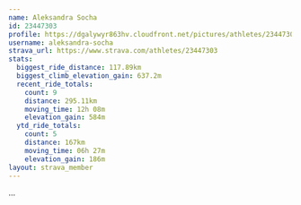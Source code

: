 ```yaml
---
name: Aleksandra Socha
id: 23447303
profile: https://dgalywyr863hv.cloudfront.net/pictures/athletes/23447303/14745546/4/large.jpg
username: aleksandra-socha
strava_url: https://www.strava.com/athletes/23447303
stats:
  biggest_ride_distance: 117.89km
  biggest_climb_elevation_gain: 637.2m
  recent_ride_totals:
    count: 9
    distance: 295.11km
    moving_time: 12h 08m
    elevation_gain: 584m
  ytd_ride_totals:
    count: 5
    distance: 167km
    moving_time: 06h 27m
    elevation_gain: 186m
layout: strava_member
--- 
```

...
